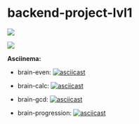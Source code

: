 # backend-project-lvl1

<a href="https://codeclimate.com/github/codeclimate/codeclimate/maintainability"><img src="https://api.codeclimate.com/v1/badges/a99a88d28ad37a79dbf6/maintainability" /></a>

![](https://github.com/smthingwicked/backend-project-lvl1/workflows/backend-project-lvl1/badge.svg)


**Asciinema:**
* brain-even:
[![asciicast](https://asciinema.org/a/OiDIqntGZvZjMWnGc99pDnNYJ.svg)](https://asciinema.org/a/OiDIqntGZvZjMWnGc99pDnNYJ)

* brain-calc:
[![asciicast](https://asciinema.org/a/4N5wmtd3bNKtxwM74krVvhyXE.svg)](https://asciinema.org/a/4N5wmtd3bNKtxwM74krVvhyXE)

* brain-gcd:
[![asciicast](https://asciinema.org/a/OQVeC4G8I2ctxdo8NjaoF2DNn.svg)](https://asciinema.org/a/OQVeC4G8I2ctxdo8NjaoF2DNn)

* brain-progression:
[![asciicast](https://asciinema.org/a/Lnk3luzYFY84qsPyN9kHhYnD5.svg)](https://asciinema.org/a/Lnk3luzYFY84qsPyN9kHhYnD5)
